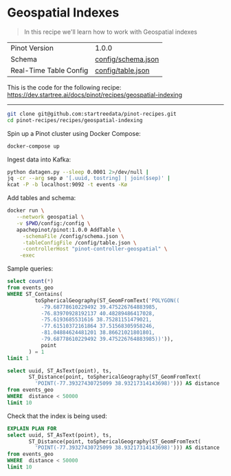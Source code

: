# Geospatial Indexes

> In this recipe we'll learn how to work with Geospatial indexes

<table>
  <tr>
    <td>Pinot Version</td>
    <td>1.0.0</td>
  </tr>
  <tr>
    <td>Schema</td>
    <td><a href="config/schema.json">config/schema.json</a></td>
  </tr>
    <tr>
    <td>Real-Time Table Config</td>
    <td><a href="config/_table.json">config/table.json</a></td>
  </tr>
</table>

This is the code for the following recipe: https://dev.startree.ai/docs/pinot/recipes/geospatial-indexing

***

```bash
git clone git@github.com:startreedata/pinot-recipes.git
cd pinot-recipes/recipes/geospatial-indexing
```

Spin up a Pinot cluster using Docker Compose:

```bash
docker-compose up
```

Ingest data into Kafka:

```bash
python datagen.py --sleep 0.0001 2>/dev/null |
jq -cr --arg sep ø '[.uuid, tostring] | join($sep)' |
kcat -P -b localhost:9092 -t events -Kø
```

Add tables and schema:

```bash
docker run \
   --network geospatial \
   -v $PWD/config:/config \
   apachepinot/pinot:1.0.0 AddTable \
     -schemaFile /config/schema.json \
     -tableConfigFile /config/table.json \
     -controllerHost "pinot-controller-geospatial" \
    -exec
```

Sample queries:

```sql
select count(*)
from events_geo 
WHERE ST_Contains(
         toSphericalGeography(ST_GeomFromText('POLYGON((
           -79.68778610229492 39.475226764883985,
           -76.83970928192137 40.48289486417028,
           -75.6193685531616 38.75281151479021,
           -77.61510372161864 37.51568305958246,
           -81.04884624481201 38.86621021801801,
           -79.68778610229492 39.475226764883985))')),
           point
       ) = 1
limit 1
```

```sql
select uuid, ST_AsText(point), ts,
       ST_Distance(point, toSphericalGeography(ST_GeomFromText(
         'POINT(-77.39327430725099 38.93217314143698)'))) AS distance
from events_geo 
WHERE  distance < 50000
limit 10
```

Check that the index is being used:

```sql
EXPLAIN PLAN FOR
select uuid, ST_AsText(point), ts,
       ST_Distance(point, toSphericalGeography(ST_GeomFromText(
         'POINT(-77.39327430725099 38.93217314143698)'))) AS distance
from events_geo 
WHERE  distance < 50000
limit 10
```
